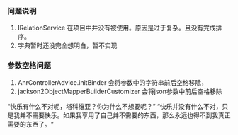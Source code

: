 ### 问题说明
1. IRelationService 在项目中并没有被使用。原因是过于复杂。且没有完成排序。
2. 字典暂时还没完全想明白，暂不实现

### 参数空格问题
1. AnrControllerAdvice.initBinder 会将参数中的字符串前后空格移除，
2. jackson2ObjectMapperBuilderCustomizer 会将json参数中前后空格移除 



“快乐有什么不对呢，塔科维亚？你为什么不想要呢？”
“快乐并没有什么不对，只是我并不需要快乐。如果我享用了自己并不需要的东西，那么永远也得不到我真正需要的东西了。“
